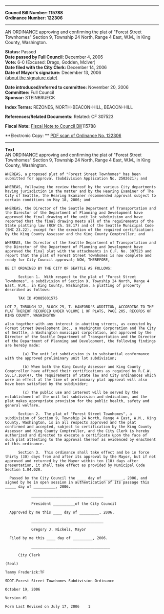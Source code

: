 * * * * *  
  
**Council Bill Number: [](#h0)[](#h2)115788**   
**Ordinance Number: 122306**  
  
* * * * *  
  
AN ORDINANCE approving and confirming the plat of "Forest Street Townhomes" Section 9, Township 24 North, Range 4 East, W.M., in King County, Washington.  
  
**Status:** Passed   
**Date passed by Full Council:** December 4, 2006   
**Vote:** 6-0 (Excused: Drago, Godden, McIver)   
**Date filed with the City Clerk:** December 14, 2006   
**Date of Mayor's signature:** December 13, 2006   
[(about the signature date)](/~public/approvaldate.htm)   
  
  
**Date introduced/referred to committee:** November 20, 2006   
**Committee:** Full Council   
**Sponsor:** STEINBRUECK   
  
**Index Terms:** REZONES, NORTH-BEACON-HILL, BEACON-HILL  
  
**References/Related Documents:** Related: CF 307523  
  
**Fiscal Note:** [Fiscal Note to Council Bill](http://clerk.seattle.gov/~public/fnote/115788.htm)[](#h1)[](#h3)115788  
  
**Electronic Copy: ** [PDF scan of Ordinance No. 122306](/~archives/Ordinances/Ord_122306.pdf)  
  
* * * * *  
  
**Text**  
    AN ORDINANCE approving and confirming the plat of "Forest Street  
    Townhomes" Section 9, Township 24 North, Range 4 East, W.M., in King  
    County, Washington.  
  
    WHEREAS, a proposed plat of "Forest Street Townhomes" has been  
    submitted for approval (Subdivision Application No. 2502621); and  
  
    WHEREAS, following the review thereof by the various City departments  
    having jurisdiction in the matter and by the Hearing Examiner of The  
    City of Seattle, the Hearing Examiner recommended approval subject to  
    certain conditions on May 18, 2006; and  
  
    WHEREAS, the Director of the Seattle Department of Transportation and  
    the Director of the Department of Planning and Development have  
    approved the final drawing of the unit lot subdivision and have  
    reported that the final drawing meets all of the requirements of the  
    State platting law (RCW Ch. 58.17) and of the Seattle Municipal Code  
    (SMC 23.22), except for the execution of the required certifications  
    by the King County Assessor and the King County Comptroller; and  
  
    WHEREAS, the Director of the Seattle Department of Transportation and  
    the Director of the Department of Planning and Development have  
    approved the final plat with the attachments in C.F. No. 307523 and  
    report that the plat of Forest Street Townhomes is now complete and  
    ready for City Council approval; NOW, THEREFORE,  
  
    BE IT ORDAINED BY THE CITY OF SEATTLE AS FOLLOWS:  
  
          Section 1.  With respect to the plat of "Forest Street  
    Townhomes", a subdivision of Section 9, Township 24 North, Range 4  
    East, W.M., in King County, Washington, a platting of property  
    described as follows:  
  
          TAX ID #3085001575  
  
    LOT 7, THROUGH 12, BLOCK 25, T. HANFORD'S ADDITION, ACCORDING TO THE  
    PLAT THEREOF RECORDED UNDER VOLUME 1 OF PLATS, PAGE 205, RECORDS OF  
    KING COUNTY, WASHINGTON  
  
    also together with any interest in abutting streets, as executed by  
    Forest Street Development Inc., a Washington Corporation and The City  
    of Seattle, a Washington municipal corporation, and approved by the  
    Director of the Seattle Department of Transportation and the Director  
    of the Department of Planning and Development, the following findings  
    are hereby made:  
  
            (a) The unit lot subdivision is in substantial conformance  
    with the approved preliminary unit lot subdivision;  
  
            (b) When both the King County Assessor and King County  
    Comptroller have affixed their certifications as required by R.C.W.  
    58.17.160(4), the requirements of State law and City ordinances which  
    were in effect at the time of preliminary plat approval will also  
    have been satisfied by the subdivider;  
  
            (c) The public use and interest will be served by the  
    establishment of the unit lot subdivision and dedication, and the  
    plat makes appropriate provision for the public health, safety and  
    general welfare.  
  
          Section 2.  The plat of "Forest Street Townhomes", a  
    subdivision of Section 9, Township 24 North, Range 4 East, W.M., King  
    County, Washington, is in all respects approved and the plat  
    confirmed and accepted, subject to certification by the King County  
    Assessor and King County Comptroller, and the City Clerk is hereby  
    authorized and directed to execute a certificate upon the face of  
    such plat attesting to the approval thereof as evidenced by enactment  
    of this ordinance.  
  
          Section 3.  This ordinance shall take effect and be in force  
    thirty (30) days from and after its approval by the Mayor, but if not  
    approved and returned by the Mayor within ten (10) days after  
    presentation, it shall take effect as provided by Municipal Code  
    Section 1.04.020.  
  
      Passed by the City Council the ____ day of _________, 2006, and  
    signed by me in open session in authentication of its passage this  
    _____ day of __________, 2006.  
  
                _________________________________  
  
                President __________of the City Council  
  
      Approved by me this ____ day of _________, 2006.  
  
                _________________________________  
  
                Gregory J. Nickels, Mayor  
  
      Filed by me this ____ day of _________, 2006.  
  
                ____________________________________  
  
          City Clerk  
  
    (Seal)  
  
    Tammy Frederick:TF  
  
    SDOT.Forest Street Townhomes Subdivision Ordinance  
  
    October 19, 2006  
  
    Version #1  
  
    Form Last Revised on July 17, 2006    1  

